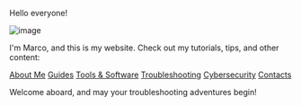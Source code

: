 Hello everyone!

![image](https://github.com/user-attachments/assets/9653fecf-77ac-4ad5-9311-a4675931bf0c)

I'm Marco, and this is my website. Check out my tutorials, tips, and other content:

[About Me](/about.md) [Guides](/guides) [Tools & Software](/tools) [Troubleshooting](/troubleshooting) [Cybersecurity](/cybersecurity) [Contacts](/contacts)

Welcome aboard, and may your troubleshooting adventures begin!
